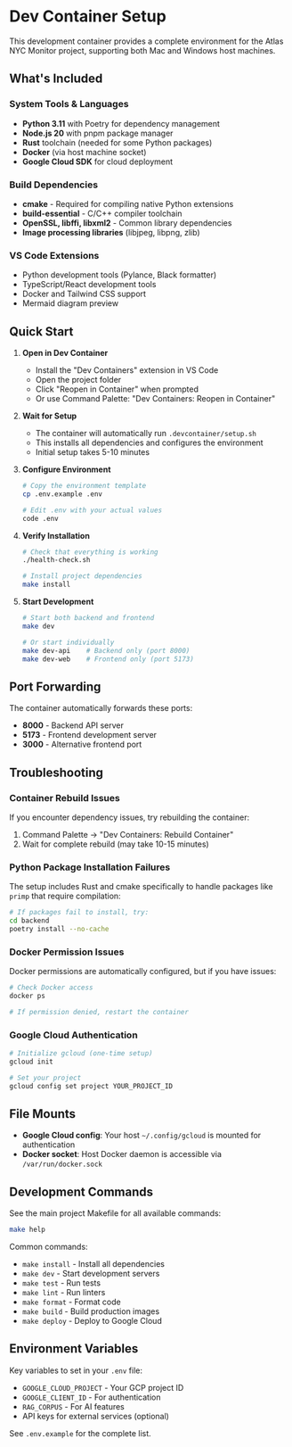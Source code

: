 # Dev Container Setup

This development container provides a complete environment for the Atlas NYC Monitor project, supporting both Mac and Windows host machines.

## What's Included

### System Tools & Languages
- **Python 3.11** with Poetry for dependency management
- **Node.js 20** with pnpm package manager
- **Rust** toolchain (needed for some Python packages)
- **Docker** (via host machine socket)
- **Google Cloud SDK** for cloud deployment

### Build Dependencies
- **cmake** - Required for compiling native Python extensions
- **build-essential** - C/C++ compiler toolchain
- **OpenSSL, libffi, libxml2** - Common library dependencies
- **Image processing libraries** (libjpeg, libpng, zlib)

### VS Code Extensions
- Python development tools (Pylance, Black formatter)
- TypeScript/React development tools
- Docker and Tailwind CSS support
- Mermaid diagram preview

## Quick Start

1. **Open in Dev Container**
   - Install the "Dev Containers" extension in VS Code
   - Open the project folder
   - Click "Reopen in Container" when prompted
   - Or use Command Palette: "Dev Containers: Reopen in Container"

2. **Wait for Setup**
   - The container will automatically run `.devcontainer/setup.sh`
   - This installs all dependencies and configures the environment
   - Initial setup takes 5-10 minutes

3. **Configure Environment**
   ```bash
   # Copy the environment template
   cp .env.example .env
   
   # Edit .env with your actual values
   code .env
   ```

4. **Verify Installation**
   ```bash
   # Check that everything is working
   ./health-check.sh
   
   # Install project dependencies
   make install
   ```

5. **Start Development**
   ```bash
   # Start both backend and frontend
   make dev
   
   # Or start individually
   make dev-api    # Backend only (port 8000)
   make dev-web    # Frontend only (port 5173)
   ```

## Port Forwarding

The container automatically forwards these ports:
- **8000** - Backend API server
- **5173** - Frontend development server
- **3000** - Alternative frontend port

## Troubleshooting

### Container Rebuild Issues
If you encounter dependency issues, try rebuilding the container:
1. Command Palette → "Dev Containers: Rebuild Container"
2. Wait for complete rebuild (may take 10-15 minutes)

### Python Package Installation Failures
The setup includes Rust and cmake specifically to handle packages like `primp` that require compilation:
```bash
# If packages fail to install, try:
cd backend
poetry install --no-cache
```

### Docker Permission Issues
Docker permissions are automatically configured, but if you have issues:
```bash
# Check Docker access
docker ps

# If permission denied, restart the container
```

### Google Cloud Authentication
```bash
# Initialize gcloud (one-time setup)
gcloud init

# Set your project
gcloud config set project YOUR_PROJECT_ID
```

## File Mounts

- **Google Cloud config**: Your host `~/.config/gcloud` is mounted for authentication
- **Docker socket**: Host Docker daemon is accessible via `/var/run/docker.sock`

## Development Commands

See the main project Makefile for all available commands:
```bash
make help
```

Common commands:
- `make install` - Install all dependencies
- `make dev` - Start development servers
- `make test` - Run tests
- `make lint` - Run linters
- `make format` - Format code
- `make build` - Build production images
- `make deploy` - Deploy to Google Cloud

## Environment Variables

Key variables to set in your `.env` file:
- `GOOGLE_CLOUD_PROJECT` - Your GCP project ID
- `GOOGLE_CLIENT_ID` - For authentication
- `RAG_CORPUS` - For AI features
- API keys for external services (optional)

See `.env.example` for the complete list.